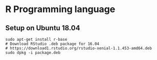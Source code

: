 # R Programming language

## Setup on Ubuntu 18.04
```
sudo apt-get install r-base
# Download RStudio .deb package for 16.04
# https://download1.rstudio.org/rstudio-xenial-1.1.453-amd64.deb
sudo dpkg -i package.deb 
```
